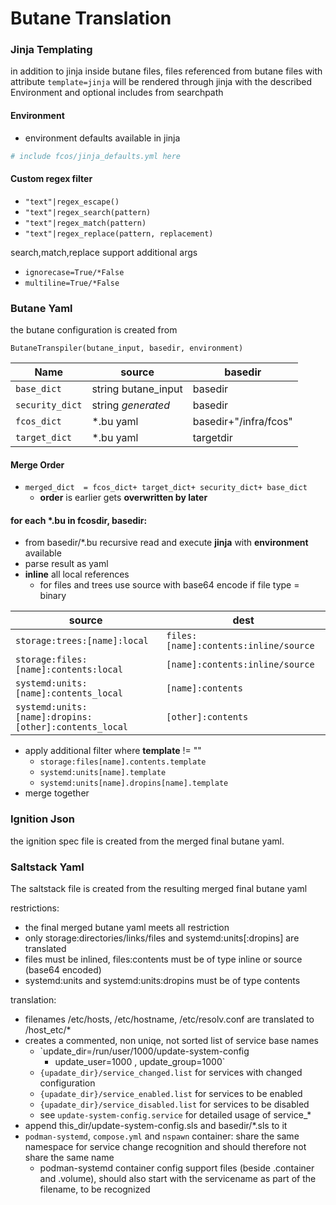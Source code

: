 # Butane Translation

### Jinja Templating

in addition to jinja inside butane files,
files referenced from butane files with attribute `template=jinja`
will be rendered through jinja with the described Environment and optional includes from searchpath

#### Environment

- environment defaults available in jinja

```yaml
# include fcos/jinja_defaults.yml here
```

#### Custom regex filter

- `"text"|regex_escape()`
- `"text"|regex_search(pattern)`
- `"text"|regex_match(pattern)`
- `"text"|regex_replace(pattern, replacement)`

search,match,replace support additional args
- `ignorecase=True/*False`
- `multiline=True/*False`

### Butane Yaml

the butane configuration is created from

`ButaneTranspiler(butane_input, basedir, environment)`

| Name | source |  basedir
|----|----|----|
| `base_dict`    | string butane_input |  basedir
| `security_dict`| string *generated*  | basedir
| `fcos_dict`    | *.bu yaml | basedir+"/infra/fcos"
| `target_dict`  | *.bu yaml | targetdir

#### Merge Order
- `merged_dict  = fcos_dict+ target_dict+ security_dict+ base_dict`
    - **order** is earlier gets **overwritten by later**

#### for each *.bu in fcosdir, basedir:

- from basedir/*.bu recursive read and execute **jinja** with **environment** available
- parse result as yaml
- **inline** all local references
    - for files and trees use source with base64 encode if file type = binary

| source | dest |
|----|----|
| `storage:trees:[name]:local` | `files:[name]:contents:inline/source` |
| `storage:files:[name]:contents:local` | `[name]:contents:inline/source` |
| `systemd:units:[name]:contents_local` | `[name]:contents` |
| `systemd:units:[name]:dropins:[other]:contents_local` | `[other]:contents` |
- apply additional filter where **template** != ""
    - `storage:files[name].contents.template`
    - `systemd:units[name].template`
    - `systemd:units[name].dropins[name].template`
- merge together

### Ignition Json

the ignition spec file is created from the merged final butane yaml.

### Saltstack Yaml

The saltstack file is created from the resulting merged final butane yaml

restrictions:

- the final merged butane yaml meets all restriction
- only storage:directories/links/files and systemd:units[:dropins] are translated
- files must be inlined, files:contents must be of type inline or source (base64 encoded)
- systemd:units and systemd:units:dropins must be of type contents

translation:

- filenames /etc/hosts, /etc/hostname, /etc/resolv.conf are translated to /host_etc/*
- creates a commented, non uniqe, not sorted list of service base names
    - `update_dir=/run/user/1000/update-system-config
        - update_user=1000 , update_group=1000`
    - `{upadate_dir}/service_changed.list` for services with changed configuration
    - `{upadate_dir}/service_enabled.list` for services to be enabled
    - `{upadate_dir}/service_disabled.list` for services to be disabled
    - see `update-system-config.service` for detailed usage of service_*
- append this_dir/update-system-config.sls and basedir/*.sls to it
- `podman-systemd`, `compose.yml` and `nspawn` container:
    share the same namespace for service change recognition
    and should therefore not share the same name
    - podman-systemd container config support files (beside .container and .volume),
    should also start with the servicename as part of the filename, to be recognized
